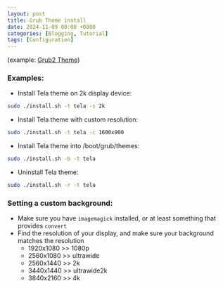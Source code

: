 ```yaml
---
layout: post
title: Grub Theme install
date: 2024-11-09 00:08 +0800
categories: [Blogging, Tutorial]
tags: [Configuration]
---
```


(example: <a href="https://github.com/vinceliuice/grub2-themes">Grub2 Theme</a>)

### Examples:
 - Install Tela theme on 2k display device:
```sh
sudo ./install.sh -t tela -s 2k
```
 - Install Tela theme with custom resolution:
```sh
sudo ./install.sh -t tela -c 1600x900
```
 - Install Tela theme into /boot/grub/themes:
```sh
sudo ./install.sh -b -t tela
```
 - Uninstall Tela theme:
```sh
sudo ./install.sh -r -t tela
```

### Setting a custom background:
 - Make sure you have `imagemagick` installed, or at least something that provides `convert`
 - Find the resolution of your display, and make sure your background matches the resolution
   - 1920x1080 >> 1080p
   - 2560x1080 >> ultrawide
   - 2560x1440 >> 2k
   - 3440x1440 >> ultrawide2k
   - 3840x2160 >> 4k
